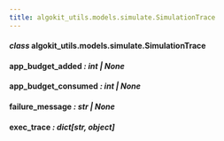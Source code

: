 ```yaml
---
title: algokit_utils.models.simulate.SimulationTrace
---
```


#### _class_ algokit_utils.models.simulate.SimulationTrace

#### app_budget_added _: int | None_

#### app_budget_consumed _: int | None_

#### failure_message _: str | None_

#### exec_trace _: dict[str, object]_
